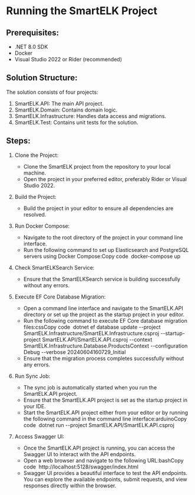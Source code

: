 # Running the SmartELK Project

## Prerequisites:

* .NET 8.0 SDK
* Docker
* Visual Studio 2022 or Rider (recommended)

## Solution Structure:

The solution consists of four projects:

  1. SmartELK.API: The main API project.
  2. SmartELK.Domain: Contains domain logic.
  3. SmartELK.Infrastructure: Handles data access and migrations.
  4. SmartELK.Test: Contains unit tests for the solution.

## Steps:

1. Clone the Project:
    * Clone the SmartELK project from the repository to your local machine.
    * Open the project in your preferred editor, preferably Rider or Visual Studio 2022.
      
2. Build the Project:
    * Build the project in your editor to ensure all dependencies are resolved.
      
3. Run Docker Compose:
    * Navigate to the root directory of the project in your command line interface.
    * Run the following command to set up Elasticsearch and PostgreSQL servers using Docker Compose:Copy code  docker-compose up
  
4. Check SmartELKSearch Service:
    * Ensure that the SmartELKSearch service is building successfully without any errors.
      
5. Execute EF Core Database Migration:
    * Open a command line interface and navigate to the SmartELK.API directory or set up the project as the startup project in your editor.
    * Run the following command to execute EF Core database migration files:cssCopy code  dotnet ef database update --project SmartELK.Infrastructure/SmartELK.Infrastructure.csproj --startup-project SmartELK.API/SmartELK.API.csproj --context SmartELK.Infrastructure.Database.ProductsContext --configuration Debug --verbose 20240604160729_Initial
       
    * Ensure that the migration process completes successfully without any errors.
      
6. Run Sync Job:
    * The sync job is automatically started when you run the SmartELK.API project.
    * Ensure that the SmartELK.API project is set as the startup project in your IDE.
    * Start the SmartELK.API project either from your editor or by running the following command in the command line interface:arduinoCopy code  dotnet run --project SmartELK.API/SmartELK.API.csproj
      
7. Access Swagger UI:
    * Once the SmartELK.API project is running, you can access the Swagger UI to interact with the API endpoints.
    * Open a web browser and navigate to the following URL:bashCopy code  http://localhost:5128/swagger/index.html  
    * Swagger UI provides a beautiful interface to test the API endpoints. You can explore the available endpoints, submit requests, and view responses directly within the browser.

